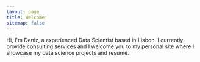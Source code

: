 ```yaml
---
layout: page
title: Welcome!
sitemap: false
---
```


Hi, I'm Deniz, a experienced Data Scientist based in Lisbon. I currently provide consulting services and I welcome you to my personal site where I showcase my data science projects and resumé.